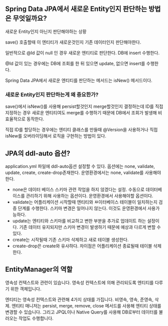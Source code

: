 ## Spring Data JPA에서 새로운 Entity인지 판단하는 방법은 무엇일까요?

새로운 Entity인지 아닌지 판단해야하는 상황

save() 호출할때 이 엔티티가 새로운것인지 기존 데이터인지 판단해야한다.

일반적으로 @Id 값이 null 인 경우 새로운 엔티티로 판단한다. DB에 insert 수행한다.

@Id 값이 있는 경우에는 DB에 조회를 한 뒤 있으면 update, 없으면 insert를 수행한다.

Spring Data JPA에서 새로운 엔티티를 판단하는 메서드는 isNew() 메서드이다.

### 새로운 Entity인지 판단하는게 왜 중요한가?

save()에서 isNew()를 사용해 persist할것인지 merge할것인지 결정하는데 ID를 직접 지정하는 경우 새로운 엔티티여도 merge를 수행하기 때문에 DB에서 조회가 발생해 비효율적으로 동작한다.

직접 ID를 할당하는 경우에는 엔티티 클래스를 만들때 @Version을 사용하거나 직접 isNew를 오버라이딩해서 로직을 구현하는 방법이 있다.

## JPA의 ddl-auto 옵션?
application.yml 파일에 ddl-auto옵션 설정할 수 있다. 옵션에는 none, validate, update, create, create-drop존재한다. 운영환경에서는 none, validate를 사용해야한다.

- none은 데이터 베이스 스키마 관련 작업을 하지 않겠다는 설정. 수동으로 데이터베이스를 관리하기 위해 사용하는 옵션이다. 운영환경에서 사용해야할 옵션이다.
- validate는 어플리케이션 시작할때 엔티티와 ㅉ이터베이스 테이블이 일치하는지 검증 단계를 수행한다. 스키마 변경은 일어나지 않는다. 이것도 운영환경에서 사용가능하다.
- update는 엔티티와 스키마를 비교하고 변한 부분을 추가로 업데이트 하는 설정이다. 기존 데이터 유지되지만 스키마 변경이 발생하기 때문에 예상과 다르게 변할 수 있다.
- create는 시작될때 기존 스키마 삭제하고 새로 테이블 생성한다.
- create-drop은 create와 유사하다. 차이점은 어플리케이션 종료될때 테이블 삭제한다.

## EntityManager의 역할
영속성 컨텍스트와 관련이 있습니다. 영속성 컨텍스트에 의해 관리되도록 엔티티를 다루기 위한 객체입니다.

엔티티는 영속성 컨텍스트와 관련해 4가지 상태를 가집니다. 비영속, 영속, 준영속, 삭제. 엔티티 매니저는 persist, merge, remove, close 메서드를 사용해 엔티티 상태를 변경할 수 있습니다. 그리고 JPQL이나 Native Query를 사용해 DB로부터 데이터를 불러오는 작업도 수행합니다.



